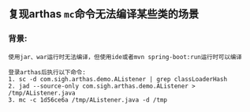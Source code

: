 ## 复现arthas `mc`命令无法编译某些类的场景

### 背景:

    使用jar、war运行时无法编译，但使用ide或者mvn spring-boot:run运行时可以编译

    登录arthas后执行以下命令:
    1. sc -d com.sigh.arthas.demo.AListener | grep classLoaderHash
    2. jad --source-only com.sigh.arthas.demo.AListener > /tmp/AListener.java
    3. mc -c 1d56ce6a /tmp/AListener.java -d /tmp
